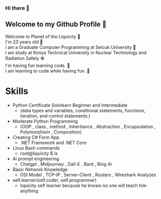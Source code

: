 ### Hi there 👋

<!--
**melihcan1376/melihcan1376** is a ✨ _special_ ✨ repository because its `README.md` (this file) appears on your GitHub profile.

Here are some ideas to get you started:

- 🔭 I’m currently working on ...
- 🌱 I’m currently learning ...
- 👯 I’m looking to collaborate on ...
- 🤔 I’m looking for help with ...
- 💬 Ask me about ...
- 📫 How to reach me: ...
- 😄 Pronouns: ...
- ⚡ Fun fact: ...
-->
## Welcome to my Github Profile 📀
Welcome to Planet of the Liquicity 💎<br/>
I'm 23 years old 🎂<br/>
I am a Graduate Computer Programming at Selcuk University 🏫<br/>
I am study at Konya Technical University in Nuclear Technology and Radiation Safety ☢️<br/>
I'm having fun learning code. 🎡    
I am learning to code while having fun. 🎠 <br/>

# Skills
  * Python Certificate Sololearn Beginner and Intermediate
     - (data types and variables, conditional statements, functions, iteration, and control statements.)
  * Moderate Python Programming
     - (OOP , class , method , Inheritance , Abstraction , Encapsulation , Polymorphism , Composition) 
  * Creating C# Form App
     - .NET Framework and .NET Core
  * Linux Bash commands
     - root@liquicity $ ls
  * Ai prompt engineering
     - Chatgpt , Midjourney , Dall-E , Bard , Bing Ai
  * Basic Network Knowledge
     - OSI Model , TCP-IP , Server-Client , Routers , Wireshark Analyzes
  * self.learner(self.coder, self.programmer)
     - liquicity self learner because he knows no one will teach him anything
